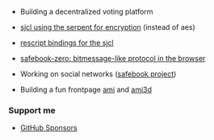- Building a decentralized voting platform

- [sjcl using the serpent for encryption](https://github.com/safebook/sjcl-serpent) (instead of aes)

- [rescript bindings for the sjcl](https://github.com/scrutin-app/rescript-sjcl)

- [safebook-zero: bitmessage-like protocol in the browser](https://github.com/safebook/zero)

- Working on social networks ([safebook project](https://github.com/safebook/safebook))

- Building a fun frontpage [ami](https://github.com/mjal/ami) and [ami3d](https://github.com/mjal/ami3d)

### Support me

- [GitHub Sponsors](https://github.com/sponsors/mjal/)
